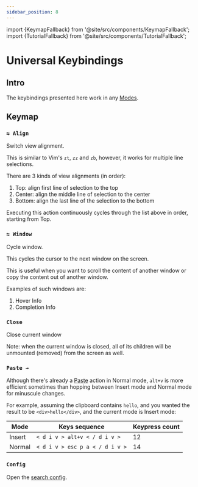 ```yaml
---
sidebar_position: 8
---
```


import {KeymapFallback} from '@site/src/components/KeymapFallback';
import {TutorialFallback} from '@site/src/components/TutorialFallback';

# Universal Keybindings

## Intro

The keybindings presented here work in any [Modes](./modes.md).

## Keymap

<KeymapFallback filename="Universal Keymap"/>

### `⇋ Align`

Switch view alignment.

This is similar to Vim's `zt`, `zz` and `zb`, however, it works for multiple line selections.

There are 3 kinds of view alignments (in order):

1. Top: align first line of selection to the top
1. Center: align the middle line of selection to the center
1. Bottom: align the last line of the selection to the bottom

Executing this action continuously cycles through the list above in order, starting from Top.

<TutorialFallback filename="align-view"/>

### `⇋ Window`

Cycle window.

This cycles the cursor to the next window on the screen.

This is useful when you want to scroll the content of another window or copy the content out of another window.

Examples of such windows are:

1. Hover Info
2. Completion Info

### `Close`

Close current window

Note: when the current window is closed, all of its children will be unmounted (removed) from the screen as well.

### `Paste →`

Although there's already a [Paste](./normal-mode/actions/index.md#paste) action
in Normal mode, `alt+v` is more efficient sometimes than hopping between
Insert mode and Normal mode for minuscule changes.

For example, assuming the clipboard contains `hello`, and you wanted the result to be `<div>hello</div>`, and the current mode is Insert mode:

| Mode   | Keys sequence                   | Keypress count |
| ------ | ------------------------------- | -------------- |
| Insert | `< d i v > alt+v < / d i v >`   | 12             |
| Normal | `< d i v > esc p a < / d i v >` | 14             |

### `Config`

Open the [search config](./normal-mode/search-config.md).
